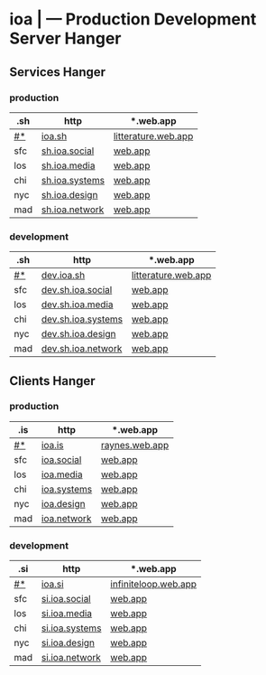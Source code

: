 # **ioa | — Production Development Server Hanger**

## Services Hanger

### production

| .sh                   | http                                  | *.web.app                                          |
| --------------------- | ------------------------------------- | -------------------------------------------------- |
| [#*](https://wut.app) | [ioa.sh](https://ioa.sh)              | [litterature.web.app](https://litterature.web.app) |
| sfc                   | [sh.ioa.social](https://ioa.social)   | [web.app]()                                        |
| los                   | [sh.ioa.media](https://ioa.media)     | [web.app]()                                        |
| chi                   | [sh.ioa.systems](https://ioa.systems) | [web.app]()                                        |
| nyc                   | [sh.ioa.design](https://ioa.design)   | [web.app]()                                        |
| mad                   | [sh.ioa.network](https://ioa.network) | [web.app]()                                        |

### development

| .sh                   | http                                      | *.web.app                                          |
| --------------------- | ----------------------------------------- | -------------------------------------------------- |
| [#*](https://wut.app) | [dev.ioa.sh](https://ioa.sh)              | [litterature.web.app](https://litterature.web.app) |
| sfc                   | [dev.sh.ioa.social](https://ioa.social)   | [web.app]()                                        |
| los                   | [dev.sh.ioa.media](https://ioa.media)     | [web.app]()                                        |
| chi                   | [dev.sh.ioa.systems](https://ioa.systems) | [web.app]()                                        |
| nyc                   | [dev.sh.ioa.design](https://ioa.design)   | [web.app]()                                        |
| mad                   | [dev.sh.ioa.network](https://ioa.network) | [web.app]()                                        |

## Clients Hanger

### production

| .is                   | http                               | *.web.app                                |
| --------------------- | ---------------------------------- | ---------------------------------------- |
| [#*](https://wut.app) | [ioa.is](https://ioa.is)           | [raynes.web.app](https://raynes.web.app) |
| sfc                   | [ioa.social](https://ioa.social)   | [web.app]()                              |
| los                   | [ioa.media](https://ioa.media)     | [web.app]()                              |
| chi                   | [ioa.systems](https://ioa.systems) | [web.app]()                              |
| nyc                   | [ioa.design](https://ioa.design)   | [web.app]()                              |
| mad                   | [ioa.network](https://ioa.network) | [web.app]()                              |

### development

| .si                    | http                                  | *.web.app                                            |
| ---------------------- | ------------------------------------- | ---------------------------------------------------- |
| [#*](https://wut.app)  | [ioa.si](https://ioa.si)              | [infiniteloop.web.app](https://infiniteloop.web.app) |
| sfc                    | [si.ioa.social](https://ioa.social)   | [web.app]()                                          |
| los                    | [si.ioa.media](https://ioa.media)     | [web.app]()                                          |
| chi                    | [si.ioa.systems](https://ioa.systems) | [web.app]()                                          |
| nyc                    | [si.ioa.design](https://ioa.design)   | [web.app]()                                          |
| mad                    | [si.ioa.network](https://ioa.network) | [web.app]()                                          |